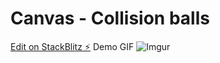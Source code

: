 # Canvas - Collision balls

[Edit on StackBlitz ⚡️](https://stackblitz.com/edit/js-ecjrxq)
Demo GIF
![Imgur](https://imgur.com/MdIpW98.gif)
